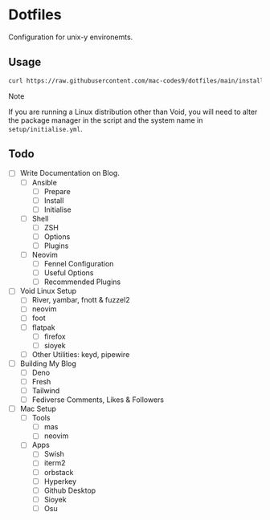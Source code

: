 # Dotfiles

Configuration for unix-y environemts.

## Usage

```sh
curl https://raw.githubusercontent.com/mac-codes9/dotfiles/main/install.sh | sh
```

> [!NOTE] 
> If you are running a Linux distribution other than Void, you will need
> to alter the package manager in the script and the system name in
> `setup/initialise.yml`.

## Todo

- [ ] Write Documentation on Blog.
  - [ ] Ansible
      - [ ] Prepare
      - [ ] Install
      - [ ] Initialise
  - [ ] Shell
    - [ ] ZSH
    - [ ] Options
    - [ ] Plugins
  - [ ] Neovim
    - [ ] Fennel Configuration
    - [ ] Useful Options
    - [ ] Recommended Plugins
- [ ] Void Linux Setup
  - [ ] River, yambar, fnott & fuzzel2
  - [ ] neovim
  - [ ] foot
  - [ ] flatpak
    - [ ] firefox
    - [ ] sioyek
  - [ ] Other Utilities: keyd, pipewire
 - [ ] Building My Blog
   - [ ] Deno
   - [ ] Fresh
   - [ ] Tailwind
   - [ ] Fediverse Comments, Likes & Followers
- [ ] Mac Setup
  - [ ] Tools
    - [ ] mas
    - [ ] neovim
  - [ ] Apps
    - [ ] Swish
    - [ ] iterm2
    - [ ] orbstack
    - [ ] Hyperkey
    - [ ] Github Desktop
    - [ ] Sioyek
    - [ ] Osu
